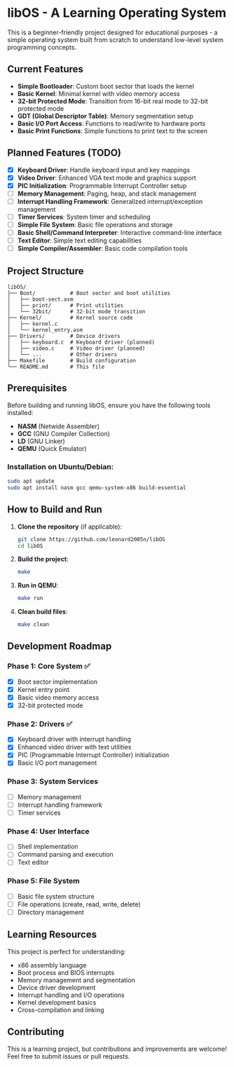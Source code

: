 # libOS - A Learning Operating System

This is a beginner-friendly project designed for educational purposes - a simple operating system built from scratch to understand low-level system programming concepts.

## Current Features

- **Simple Bootloader**: Custom boot sector that loads the kernel
- **Basic Kernel**: Minimal kernel with video memory access
- **32-bit Protected Mode**: Transition from 16-bit real mode to 32-bit protected mode
- **GDT (Global Descriptor Table)**: Memory segmentation setup
- **Basic I/O Port Access**: Functions to read/write to hardware ports
- **Basic Print Functions**: Simple functions to print text to the screen

## Planned Features (TODO)

- [x] **Keyboard Driver**: Handle keyboard input and key mappings
- [x] **Video Driver**: Enhanced VGA text mode and graphics support
- [x] **PIC Initialization**: Programmable Interrupt Controller setup
- [ ] **Memory Management**: Paging, heap, and stack management
- [ ] **Interrupt Handling Framework**: Generalized interrupt/exception management
- [ ] **Timer Services**: System timer and scheduling
- [ ] **Simple File System**: Basic file operations and storage
- [ ] **Basic Shell/Command Interpreter**: Interactive command-line interface
- [ ] **Text Editor**: Simple text editing capabilities
- [ ] **Simple Compiler/Assembler**: Basic code compilation tools

## Project Structure

```
libOS/
├── Boot/           # Boot sector and boot utilities
│   ├── boot-sect.asm
│   ├── print/      # Print utilities
│   └── 32bit/      # 32-bit mode transition
├── Kernel/         # Kernel source code
│   ├── kernel.c
│   └── kernel_entry.asm
├── Drivers/        # Device drivers
│   ├── keyboard.c  # Keyboard driver (planned)
│   ├── video.c     # Video driver (planned)
│   └── ...         # Other drivers
├── Makefile        # Build configuration
└── README.md       # This file
```

## Prerequisites

Before building and running libOS, ensure you have the following tools installed:

- **NASM** (Netwide Assembler)
- **GCC** (GNU Compiler Collection)
- **LD** (GNU Linker)
- **QEMU** (Quick Emulator)

### Installation on Ubuntu/Debian:
```bash
sudo apt update
sudo apt install nasm gcc qemu-system-x86 build-essential
```

## How to Build and Run

1. **Clone the repository** (if applicable):
   ```bash
   git clone https://github.com/leonard2005n/libOS
   cd libOS
   ```

2. **Build the project**:
   ```bash
   make
   ```

3. **Run in QEMU**:
   ```bash
   make run
   ```

4. **Clean build files**:
   ```bash
   make clean
   ```

## Development Roadmap

### Phase 1: Core System ✅
- [x] Boot sector implementation
- [x] Kernel entry point
- [x] Basic video memory access
- [x] 32-bit protected mode

### Phase 2: Drivers ✅
- [x] Keyboard driver with interrupt handling
- [x] Enhanced video driver with text utilities
- [x] PIC (Programmable Interrupt Controller) initialization
- [x] Basic I/O port management

### Phase 3: System Services
- [ ] Memory management
- [ ] Interrupt handling framework
- [ ] Timer services

### Phase 4: User Interface
- [ ] Shell implementation
- [ ] Command parsing and execution
- [ ] Text editor

### Phase 5: File System
- [ ] Basic file system structure
- [ ] File operations (create, read, write, delete)
- [ ] Directory management

## Learning Resources

This project is perfect for understanding:
- x86 assembly language
- Boot process and BIOS interrupts
- Memory management and segmentation
- Device driver development
- Interrupt handling and I/O operations
- Kernel development basics
- Cross-compilation and linking

## Contributing

This is a learning project, but contributions and improvements are welcome! Feel free to submit issues or pull requests.